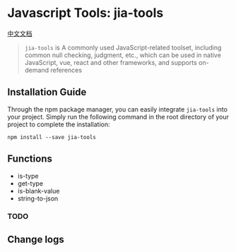 # Javascript Tools: jia-tools

[中文文档](./README-cn.md)

> `jia-tools` is A commonly used JavaScript-related toolset, including common null checking, judgment, etc., which can be used in native JavaScript, vue, react and other frameworks, and supports on-demand references

## Installation Guide

Through the npm package manager, you can easily integrate `jia-tools` into your project. Simply run the following command in the root directory of your project to complete the installation:

``` shell
npm install --save jia-tools
```

## Functions

- is-type
- get-type
- is-blank-value
- string-to-json

### TODO

## Change logs